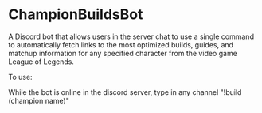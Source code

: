 # ChampionBuildsBot

A Discord bot that allows users in the server chat to use a single command to automatically fetch links to the most optimized builds, guides, and matchup information for any specified character from the video game League of Legends.

To use:

While the bot is online in the discord server, type in any channel "!build (champion name)"
